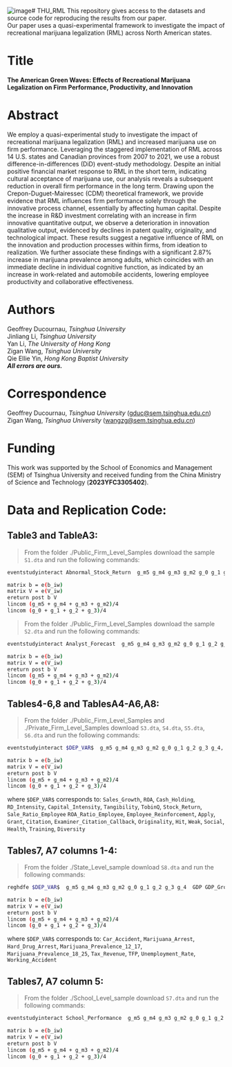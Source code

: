 ![image](https://github.com/Geoffrey313/THU_RML/assets/70305495/8aa9df36-2fb4-47c1-99a2-656849ded1f8)# THU_RML
This repository gives access to the datasets and source code for reproducing the results from our paper. <br /> Our paper uses a quasi-experimental framework to investigate the impact of recreational marijuana legalization (RML) across North American states. 

# Title
**The American Green Waves: Effects of Recreational Marijuana Legalization on Firm Performance, Productivity, and Innovation**

# Abstract
We employ a quasi-experimental study to investigate the impact of recreational marijuana legalization (RML) and increased marijuana use on firm performance. Leveraging the staggered implementation of RML across 14 U.S. states and Canadian provinces from 2007 to 2021, we use a robust difference-in-differences (DiD) event-study methodology. Despite an initial positive financial market response to RML in the short term, indicating cultural acceptance of marijuana use, our analysis reveals a subsequent reduction in overall firm performance in the long term. Drawing upon the Crepon-Duguet-Mairessec (CDM) theoretical framework, we provide evidence that RML influences firm performance solely through the innovative process channel, essentially by affecting human capital. Despite the increase in R&D investment correlating with an increase in firm innovative quantitative output, we observe a deterioration in innovation qualitative output, evidenced by declines in patent quality, originality, and technological impact. These results suggest a negative influence of RML on the innovation and production processes within firms, from ideation to realization. We further associate these findings with a significant 2.87% increase in marijuana prevalence among adults, which coincides with an immediate decline in individual cognitive function, as indicated by an increase in work-related and automobile accidents, lowering employee productivity and collaborative effectiveness.

# Authors
Geoffrey Ducournau, *Tsinghua University* <br />
Jinliang Li, *Tsinghua University* <br />
Yan Li, *The University of Hong Kong* <br />
Zigan Wang, *Tsinghua University* <br />
Qie Ellie Yin, *Hong Kong Baptist University* <br />
***All errors are ours.***

# Correspondence
Geoffrey Ducournau, *Tsinghua University* (gduc@sem.tsinghua.edu.cn) <br />
Zigan Wang, *Tsinghua University* (wangzg@sem.tsinghua.edu.cn)

# Funding
This work was supported by the School of Economics and Management (SEM) of Tsinghua University and received funding from the China Ministry of Science and Technology (**2023YFC3305402**).

# Data and Replication Code:
## Table3 and TableA3:
> From the folder ./Public_Firm_Level_Samples download the sample ```S1.dta``` and run the following commands:
```bash
eventstudyinteract Abnormal_Stock_Return  g_m5 g_m4 g_m3 g_m2 g_0 g_1 g_2 g_3 g_4, cohort(cohort) control_cohort(never_treat) covariates(GDP GDP_Growth Population Density Amihud_Illiq Returns_Volatility Holding_Returns Size PTBI PTBI_VOL Leverage Firm_Age) absorb(Firm Industry_Year) vce(cluster Industry_Year)

matrix b = e(b_iw)
matrix V = e(V_iw)
ereturn post b V
lincom (g_m5 + g_m4 + g_m3 + g_m2)/4
lincom (g_0 + g_1 + g_2 + g_3)/4
```
> From the folder ./Public_Firm_Level_Samples download the sample ```S2.dta``` and run the following commands:
```bash
eventstudyinteract Analyst_Forecast  g_m5 g_m4 g_m3 g_m2 g_0 g_1 g_2 g_3 g_4, cohort(cohort) control_cohort(never_treat) covariates(GDP GDP_Growth Population Density Size PTBI PTBI_VOL Leverage Firm_Age) absorb(Firm Industry_Year) vce(cluster Industry_Year)

matrix b = e(b_iw)
matrix V = e(V_iw)
ereturn post b V
lincom (g_m5 + g_m4 + g_m3 + g_m2)/4
lincom (g_0 + g_1 + g_2 + g_3)/4
```

## Tables4-6,8 and TablesA4-A6,A8:
> From the folder ./Public_Firm_Level_Samples and ./Private_Firm_Level_Samples download ```S3.dta```, ```S4.dta```, ```S5.dta```, ```S6.dta``` and run the following commands:
```bash 
eventstudyinteract $DEP_VAR$  g_m5 g_m4 g_m3 g_m2 g_0 g_1 g_2 g_3 g_4, cohort(cohort) control_cohort(never_treat) covariates(GDP GDP_Growth Population Density Size PTBI PTBI_VOL Leverage Firm_Age) absorb(Firm Industry_Year) vce(cluster Industry_Year)

matrix b = e(b_iw)
matrix V = e(V_iw)
ereturn post b V
lincom (g_m5 + g_m4 + g_m3 + g_m2)/4
lincom (g_0 + g_1 + g_2 + g_3)/4
```
where ```$DEP_VAR$``` corresponds to: ```Sales_Growth```, ```ROA```, ```Cash_Holding```, ```RD_Intensity```, ```Capital_Intensity```, ```Tangibility```, ```TobinQ```, ```Stock_Return```, ```Sale_Ratio_Employee``` ```ROA_Ratio_Employee```, ```Employee_Reinforcement```, ```Apply```, ```Grant```, ```Citation```, ```Examiner_Citation_Callback```, ```Originality```, ```Hit```, ```Weak```, ```Social```, ```Health```, ```Training```, ```Diversity```

## Tables7, A7 columns 1-4:
> From the folder ./State_Level_sample download ```S8.dta``` and run the following commands:
```bash 
reghdfe $DEP_VAR$  g_m5 g_m4 g_m3 g_m2 g_0 g_1 g_2 g_3 g_4  GDP GDP_Growth Population Density Police_Officers Religion_Index $DEP_VAR_L1$, absorb(State Year) vce(cluster State)

matrix b = e(b_iw)
matrix V = e(V_iw)
ereturn post b V
lincom (g_m5 + g_m4 + g_m3 + g_m2)/4
lincom (g_0 + g_1 + g_2 + g_3)/4
```
where  ```$DEP_VAR$``` corresponds to:  ```Car_Accident```, ```Marijuana_Arrest```, ```Hard_Drug_Arrest```, ```Marijuana_Prevalence_12_17```, ```Marijuana_Prevalence_18_25```, ```Tax_Revenue```, ```TFP```, ```Unemployment_Rate```, ```Working_Accident```

## Tables7, A7 column 5:
> From the folder ./School_Level_sample download ```S7.dta``` and run the following commands:
```bash
eventstudyinteract School_Performance  g_m5 g_m4 g_m3 g_m2 g_0 g_1 g_2 g_3 g_4, cohort(cohort) control_cohort(never_treat) covariates(GDP GDP_Growth Population Density Police_Officers Religion_Index Tuition_Fee Student Student_Ratio_Teacher School_Performance_L1) absorb(School Year) vce(cluster School)

matrix b = e(b_iw)
matrix V = e(V_iw)
ereturn post b V
lincom (g_m5 + g_m4 + g_m3 + g_m2)/4
lincom (g_0 + g_1 + g_2 + g_3)/4
```



 
